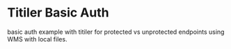 # Titiler Basic Auth

basic auth example with titiler for protected vs unprotected endpoints using WMS with local files.